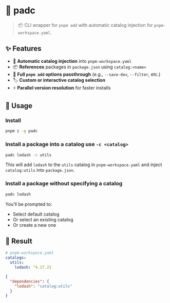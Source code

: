 # 🧩 padc

> 📦 CLI wrapper for `pnpm add` with automatic catalog injection for `pnpm-workspace.yaml`.

## ✨ Features

- 🧠 **Automatic catalog injection** into `pnpm-workspace.yaml`
- 📦 **References** packages in `package.json` using `catalog:<name>`
- 🚀 **Full `pnpm add` options passthrough** (e.g., `--save-dev`, `--filter`, etc.)
- 🏷️ **Custom or interactive catalog selection**
- ⚡ **Parallel version resolution** for faster installs

## 🚀 Usage

### Install

```zsh
pnpm i -g padc
```

### Install a package into a catalog use `-c <catalog>`

```zsh
padc lodash -c utils
```

This will add `lodash` to the `utils` catalog in `pnpm-workspace.yaml` and inject `catalog:utils` into `package.json`.

### Install a package without specifying a catalog

```zsh
padc lodash
```

You’ll be prompted to:

- Select default catalog
- Or select an existing catalog
- Or create a new one

## 🤔 Result

```yaml
# pnpm-workspace.yaml
catalogs:
  utils:
    lodash: ^4.17.21
```

```json
{
  "dependencies": {
    "lodash": "catalog:utils"
  }
}
```
